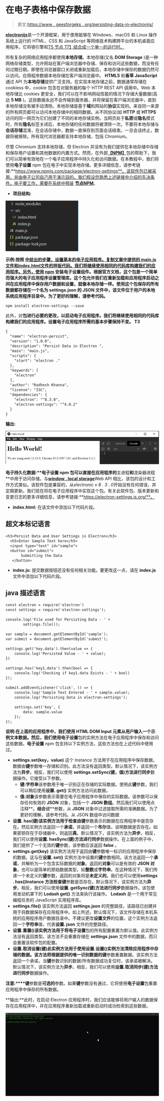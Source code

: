 # 在电子表格中保存数据

> 原文:[https://www . geesforgeks . org/persisting-data-in-electronijs/](https://www.geeksforgeeks.org/persisting-data-in-electronjs/)

[**electronijs**](https://www.geeksforgeeks.org/introduction-to-electronjs/)是一个开源框架，用于使用能够在 Windows、macOS 和 Linux 操作系统上运行的 HTML、CSS 和 JavaScript 等网络技术构建跨平台的本机桌面应用程序。它将铬引擎和[T5 节点 T7】结合成一个单一的运行时。](https://www.geeksforgeeks.org/introduction-to-nodejs/)

所有复杂的网络应用程序都使用**本地存储**。本地存储(又名 **DOM Storage** )是一种网络存储类型，允许网站在客户端浏览器中存储、保存和访问这些数据，而没有任何过期日期。即使在浏览器窗口关闭或重新加载后，本地存储中保存的数据仍然可以访问。应用程序数据本地存储在客户端浏览器中。 **HTML5** 和**香草 JavaScript** 通过 API 为**本地存储**提供广泛支持。在实现本地存储之前，数据通常存储在 cookiess 中，cookie 包含在对服务器的每个 HTTP REST API 调用中。Web 本地存储比 cookies 更安全，我们可以在不影响网站性能的情况下存储大量数据(高达 **5 MB** )。这些数据永远不会传输到服务器，并将保留在客户端浏览器中，直到本地存储没有被手动清除。本地存储是基于**域**和网站的**协议**实现的。来自同一来源的所有网页都可以访问本地存储中的相同数据。从不同协议(如 **HTTP** 或 **HTTPS** 访问的同一网页为它们创建了不同的本地存储实例。当网页处于**私密**或**隐名**模式时，所有**隐名**标签关闭后，本地存储的任何数据将被清除一次。不要将本地存储与**会话存储**混淆，在会话存储中，数据一直保存到页面会话结束。一旦会话终止，数据将被擦除。所有现代浏览器都支持本地存储，包括 Chromium。

尽管 Chromium 支持本地存储，但 Electron 并没有为我们提供在本地存储中存储和保存用户设置和其他数据的内置方式。然而，在外部[**【NPM】**](https://www.geeksforgeeks.org/node-js-npm-node-package-manager/)包的帮助下，我们可以简单有效地在一个电子应用程序中持久化和访问数据。在本教程中，我们将使用**电子设置** npm 包在电子中实现本地存储。更多详细信息，请参考链接:**https://www.npmjs.com/package/electron-settings**。该软件包已被采用，并由电子公司自己用于演示目的。我们假设您熟悉上述链接中介绍的先决条件。电子要工作，需要在系统中预装 [**节点**](https://www.geeksforgeeks.org/introduction-to-nodejs/)[**NPM**](https://www.geeksforgeeks.org/node-js-npm-node-package-manager/)。

*   **项目结构:**

![Project Structure](img/8c3fc521d63aa10fa12672b9633662b1.png)

**示例:**按照 [**中给出的步骤，设置基本的电子应用程序。复制文章中提供的 **main.js** 文件和**index.html**文件的样板代码。我们将继续使用相同的代码库构建我们的应用程序。另外，使用**](https://www.geeksforgeeks.org/dynamic-styling-in-electronjs/) **[npm](https://www.geeksforgeeks.org/node-js-npm-node-package-manager/) 安装**电子设置**组件。根据官方文档，这个包是一个简单而强大的电子应用程序设置管理库。这个包允许我们在重新加载和应用程序启动之间在应用程序中保存用户数据和设置，就像本地存储一样。使用这个包保存的所有数据都存储在一个名为 **settings.json** 的 **JSON** 文件中，该文件位于用户的本地系统应用程序目录中。为了更好的理解，请参考代码。**

```htmlhtml
npm install electron-settings --save

```

此外，对**包进行必要的更改，以启动电子应用程序。我们将继续使用相同的代码库构建我们的应用程序。设置电子应用程序所需的基本步骤保持不变。
T3**

```htmlhtml
{
  "name": "electron-persist",
  "version": "1.0.0",
  "description": "Persist Data in Electron ",
  "main": "main.js",
  "scripts": {
    "start": "electron ."
  },
  "keywords": [
    "electron"
  ],
  "author": "Radhesh Khanna",
  "license": "ISC",
  "dependencies": {
    "electron": "^8.3.0",
    "electron-settings": "^4.0.2"
  }
}

```

**输出:**

[![](img/b32d8f95392fcbe0adbaa31fa63d952f.png)](https://media.geeksforgeeks.org/wp-content/uploads/20200512225834/Output-1105.png)

**电子持久化数据:****电子设置** **npm** 包可以直接在应用程序的**主进程**和**渲染器进程**中用于访问存储。与[**window . local storage**](https://developer.mozilla.org/en-US/docs/Web/API/Window/localStorage)Web API 相比，该包的设计和工作方式类似。该软件包是兼容的，从*electronic v 8 . 3 . 0*开始没有任何错误，并定期更新。我们现在将在电子应用程序中实现这个包。有关此软件包、版本更新和变更日志的更多详细信息，请参考链接:**https://electron-settings.js.org/**。

*   **index.html:** 在该文件中添加以下代码片段。

## 超文本标记语言

```htmlhtml
<h3>Persist Data and User Settings in Electron</h3>
  <h5>Enter Sample Text here</h5>
  <input type="text" id="sample">
  <button id="submit">
       Submitting the Data
   </button>
```

*   **index.js:** 提交数据按钮还没有任何相关功能。要更改这一点，请在 **index.js** 文件中添加以下代码片段。

## java 描述语言

```htmlhtml
const electron = require('electron')
const settings = require('electron-settings');

console.log('File used for Persisting Data - ' + 
        settings.file());

var sample = document.getElementById('sample');
var submit = document.getElementById('submit');

settings.get('key.data').then(value => {
    console.log('Persisted Value - ' + value);
})

settings.has('key1.data').then(bool => {
    console.log('Checking if key1.data Exists - ' + bool)
});

submit.addEventListener('click', () => {
    console.log('Sample Text Entered - ' + sample.value);
    console.log('Persisting Data in electron-settings');

    settings.set('key', {
        data: sample.value
    });
});
```

**说明:**在上面的应用程序中，我们使用 **HTML DOM Input** 元素从用户输入一个示例文本数据。然后，我们使用**电子设置**包的实例方法在电子应用程序中保存和访问这些数据。**电子设置** npm 包支持以下实例方法，这些方法也在上述代码中使用过。

*   **settings.set(key，value)** 这个 Instance 方法用于在应用程序中保存数据。数据由**键**参数唯一存储和识别。此方法没有返回类型。默认情况下，该实例方法为**异步**。相反，我们可以使用 **settings.setSync(键，值)**方法进行**同步**数据操作。它接受以下参数。
    *   **键:字符串**该参数用于唯一识别正在存储的实际数据。使用此**键**参数，我们可以稍后使用**设置. get()** 实例方法访问此数据。
    *   **值:对象**该参数表示需要在电子应用程序中保存的实际数据。该参数可以保存任何有效的 **JSON** 对象，包括一个 **JSON 数组**。然后我们可以使用点注释**。**结合**键**参数，从 **JSON** 对象中过滤提取所需的准确数据。为了更好的理解，请参考代码。从 JSON 数组中访问数据
*   **设置. has(键)**该实例方法用于检查由**键**参数表示的数据在应用程序中是否存在。然后实例方法返回一个**承诺**，并返回一个**布尔**值，说明数据是否存在。如果密钥存在于存储器中，则返回**真**。默认情况下，该实例方法为**异步**。相反，我们可以使用**设置. hasSync(键)**方法进行**同步**数据操作。在上面的例子中，我们提供了一个无效的**键**参数，该参数应该返回 **false** 。
*   **settings.get(key)** 该实例方法用于返回由**键**参数唯一标识的应用程序中保存的数据。这与在**设置. set()** 实例方法中设置的**键**参数相同。该方法返回一个**承诺**，并解析为一个包含实际数据的**对象**。返回的**对象**可以是有效的 **JSON 对象**，也可以是简单的原始数据类型，如**整数**或**字符串**。在这种情况下，我们传递一个未定义的**键**参数，返回的对象将是**未定义的**。我们也可以使用**settings . has()**Instance 方法检查**键**参数是否存在。默认情况下，该实例方法为**异步**。相反，我们可以使用**设置. getSync(键)**方法进行**同步**数据操作。该包使用发动机罩下的 **Lodash get()** 方法来执行该操作。 **Lodash** 是一个用于常见编程任务的 JavaScript 实用程序库。
*   **settings.file()** 该实例方法返回 **settings.json** 的完整路径，该路径已创建并用于将数据保存在应用程序中。如上所述，默认情况下，该文件存储在本机系统的应用程序用户数据目录中。不建议更改**设置文件**的位置。这个实例方法返回一个**字符串**值，代表**设置. json** 文件的完整路径。
*   **设置.重置()**该实例方法用于将**电子设置**包的所有配置重置为默认值。此实例方法没有返回类型。该方法不会重置存储在 **settings.json** 文件中的数据，而只会重置该软件包的配置。
*   **设置.取消设置(键)**此实例方法用于使用**设置.设置()**实例方法清除应用程序中存储的数据。该方法将根据提供的唯一识别数据的**键**参数重置数据。该实例方法返回一个承诺，当**键**参数识别的数据/所有数据成功复位时，该承诺被解决。默认情况下，该实例方法为**异步**。相反，我们可以使用**设置.取消同步(键)**方法进行**同步**数据操作。

**注意:****键**参数是**可选的**参数。如果**键**参数没有通过，它将使用**电子设置**包重置应用程序中保存的所有数据。

**输出:**此时，在启动 Electron 应用程序时，我们应该能够将用户输入的数据保存在应用程序中，并在应用程序重新加载或重新启动时成功检索到这些数据。

[![](img/c1ed3093c25422520936d3964dc5db50.png)](https://media.geeksforgeeks.org/wp-content/uploads/20200802002041/Output-1-GIF21.gif)